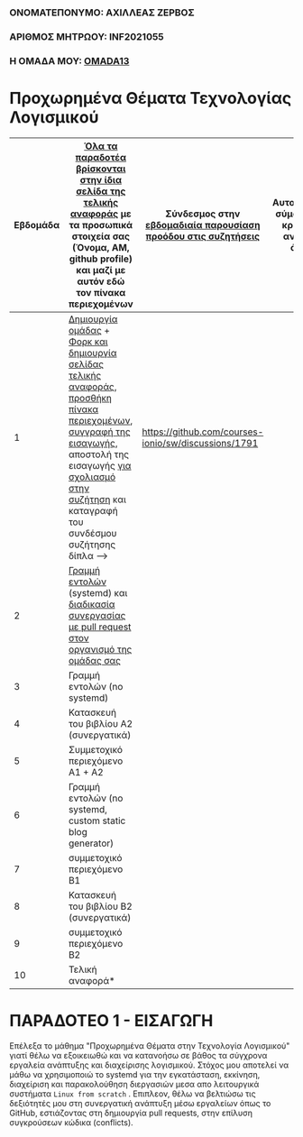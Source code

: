 ### ΟΝΟΜΑΤΕΠΟΝΥΜΟ: AΧΙΛΛΕΑΣ ΖΕΡΒΟΣ

### ΑΡΙΘΜΟΣ ΜΗΤΡΩΟΥ: INF2021055

### Η ΟΜΑΔΑ ΜΟΥ: [OMADA13](https://github.com/OMADA-13/repositories)



# Προχωρημένα Θέματα Τεχνολογίας Λογισμικού

| Εβδομάδα | [Όλα τα παραδοτέα βρίσκονται στην ίδια σελίδα της τελικής αναφοράς](https://epidrome.github.io/teaching/deliverables/) με τα προσωπικά στοιχεία σας (Όνομα, ΑΜ, github profile) και μαζί με αυτόν εδώ τον πίνακα περιεχομένων | Σύνδεσμος στην [εβδομαδιαία παρουσίαση προόδου στις συζητήσεις](https://github.com/courses-ionio/help/discussions/categories/show-and-tell) | Αυτοαξιολόγηση σύμφωνα με τα κριτήρια της αντίστοιχης άσκησης |
| --- | --- | --- | --- |
| 1 | [Δημιουργία ομάδας](https://epidrome.github.io/teaching/team/) + [Φορκ και δημιουργία σελίδας τελικής αναφοράς](https://epidrome.github.io/teaching/guide/), [προσθήκη πίνακα περιεχομένων](https://raw.githubusercontent.com/courses-ionio/sw/master/README.md), [συγγραφή της εισαγωγής](https://epidrome.github.io/teaching/intro/), αποστολή της εισαγωγής [για σχολιασμό στην συζήτηση](https://github.com/courses-ionio/sw/discussions/categories/show-and-tell) και καταγραφή του συνδέσμου συζήτησης δίπλα --> | https://github.com/courses-ionio/sw/discussions/1791 | |
| 2 | [Γραμμή εντολών](https://epidrome.github.io/teaching/cli) (systemd) και [διαδικασία συνεργασίας με pull request στον οργανισμό της ομάδας σας](https://epidrome.github.io/teaching/team) | | |
| 3 | Γραμμή εντολών (no systemd) | | |
| 4 | Κατασκευή του βιβλίου Α2 (συνεργατικά) | | |
| 5 | Συμμετοχικό περιεχόμενο A1 + A2 | | |
| 6 | Γραμμή εντολών (no systemd, custom static blog generator) | | |
| 7 | συμμετοχικό περιεχόμενο B1 | | |
| 8 | Κατασκευή του βιβλίου Β2 (συνεργατικά) | | |
| 9 | συμμετοχικό περιεχόμενο B2 | | |
| 10 | Τελική αναφορά* | | |

# ΠΑΡΑΔΟΤΕΟ 1 - ΕΙΣΑΓΩΓΗ
Επέλεξα το μάθημα "Προχωρημένα Θέματα στην Τεχνολογία Λογισμικού" γιατί θέλω να εξοικειωθώ και να κατανοήσω σε βάθος τα σύγχρονα εργαλεία ανάπτυξης και διαχείρισης λογισμικού. Στόχος μου αποτελεί να μάθω να χρησιμοποιώ το systemd για την εγκατάσταση, εκκίνηση, διαχείριση και παρακολούθηση διεργασιών μεσα απο λειτουργικά συστήματα `Linux from scratch` . Επιπλεον, θέλω να βελτιώσω τις δεξιότητές μου στη συνεργατική ανάπτυξη μέσω εργαλείων όπως το GitHub, εστιάζοντας στη δημιουργία pull requests, στην επίλυση συγκρούσεων κώδικα (conflicts).
